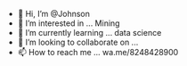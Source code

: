 - 👋 Hi, I’m @Johnson
- 👀 I’m interested in ... Mining
- 🌱 I’m currently learning ... data science
- 💞️ I’m looking to collaborate on ... 
- 📫 How to reach me ... wa.me/8248428900

<!---
johnsonjohn7/johnsonjohn7 is a ✨ special ✨ repository because its `README.md` (this file) appears on your GitHub profile.
You can click the Preview link to take a look at your changes.
--->
